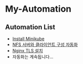 # My-Automation

## Automation List


- [Install Minikube](https://github.com/sjoh0704/My-Automation/tree/master/minikube)
- [NFS 서버와 클라이언트 구성 자동화](https://github.com/sjoh0704/My-Automation/tree/master/nfs)
- [Nginx TLS 설치](https://github.com/sjoh0704/My-Automation/tree/master/nginx) 
- 자동화는 계속됩니다...
